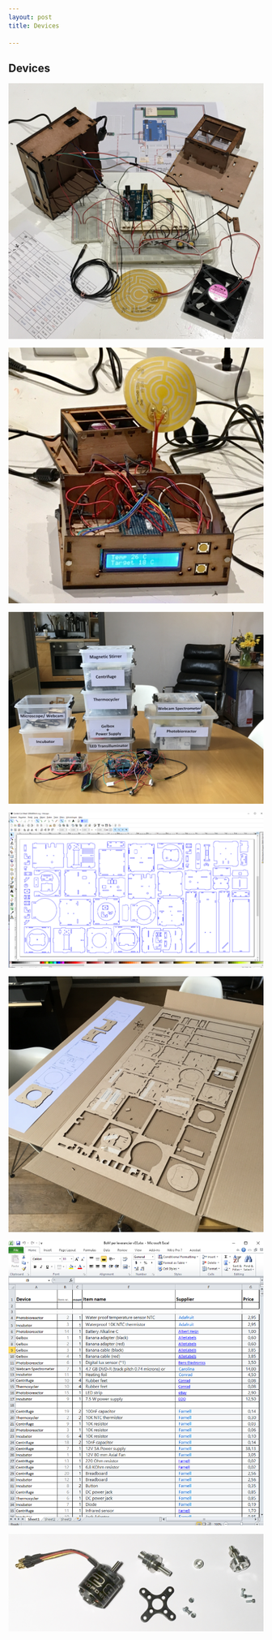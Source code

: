 ```yaml
---
layout: post
title: Devices 

---
```

##  Devices

![](/images/DEV%20Incubator%20Breadboarded.JPG "incubator breadboarded" )

![](/images/DEV%20Incubator%20Soldered.JPG "incubator soldered" )
  
![](/images/DEV%20plastic%20boxes.JPG "Combi Devices" )

![](/images/DEV%20Combisheet%20in%20Inkscape.jpg "combi cutfile" )

![](/images/DEV%20Lasercut%20parts.JPG "combi lasercut parts" )

![](/images/DEV%20combi%20BoM%20.png "combi BoM" )

![](/images/DEV%20Drone%20motor.JPG "Drone Motor" )
